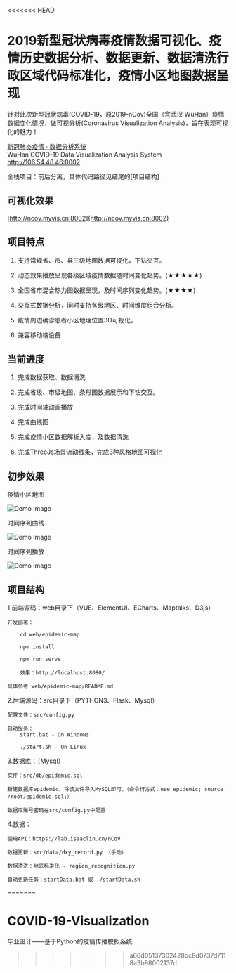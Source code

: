 <<<<<<< HEAD

# 2019新型冠状病毒疫情数据可视化、疫情历史数据分析、数据更新、数据清洗行政区域代码标准化，疫情小区地图数据呈现

针对此次新型冠状病毒(COVID-19，原2019-nCov)全国（含武汉 WuHan）疫情数据变化情况，做可视分析(Coronavirus Visualization Analysis)，旨在表现可视化的魅力！

[新冠肺炎疫情 · 数据分析系统](http://106.54.48.46:8002)  
	WuHan COVID-19 Data Visualization Analysis System		http://106.54.48.46:8002

全栈项目：前后分离，具体代码路径见结尾的[项目结构]

## 可视化效果

[http://ncov.myvis.cn:8002](http://ncov.myvis.cn:8002)


## 项目特点

1. 支持常规省、市、县三级地图数据可视化，下钻交互。

2. 动态效果播放呈现各级区域疫情数据随时间变化趋势。(★★★★★)

3. 全国省市混合热力图数据呈现，及时间序列变化趋势。(★★★★)

4. 交互式数据分析，同时支持各级地区、时间维度组合分析。

5. 疫情周边确诊患者小区地理位置3D可视化。

6. 兼容移动端设备


## 当前进度

1. 完成数据获取、数据清洗

2. 完成省级、市级地图、条形图数据展示和下钻交互。

3. 完成时间轴动画播放

4. 完成曲线图

5. 完成疫情小区数据解析入库，及数据清洗

6. 完成ThreeJs场景流动线条，完成3种风格地图可视化


## 初步效果

疫情小区地图

![Demo Image](https://github.com/simonblowsnow/2019-ncov-vis/blob/master/web/epidemic-map/image/map1.png)

时间序列曲线

![Demo Image](https://github.com/simonblowsnow/2019-ncov-vis/blob/master/web/epidemic-map/image/line2.png)

时间序列播放

![Demo Image](https://github.com/simonblowsnow/2019-ncov-vis/blob/master/web/epidemic-map/image/time.png)



## 项目结构

1.前端源码：web目录下（VUE、ElementUI、ECharts、Maptalks、D3js）

	开发部署：
		
		cd web/epidemic-map
		
		npm install
		
		npm run serve
		
		效果：http://localhost:8080/
		
	具体参考 web/epidemic-map/README.md
	
	

2.后端源码：src目录下（PYTHON3、Flask、Mysql）

	配置文件：src/config.py	
	
	启动服务：
		start.bat - On Windows
		
		./start.sh - On Linux
		

3.数据库：（Mysql）
	
	文件：src/db/epidemic.sql
	
	新建数据库epidemic，将该文件导入MySQL即可。（命令行方式：use epidemic; source /root/epidemic.sql;）
	
	数据库账号密码在src/config.py中配置
	

4.数据：
	
	使用API：https://lab.isaaclin.cn/nCoV
	
	数据更新：src/data/dxy_record.py （手动）
	
	数据清洗：地区标准化 - region_recognition.py
	
	自动更新任务：startData.bat 或 ./startData.sh
	
=======
# COVID-19-Visualization
毕业设计——基于Python的疫情传播模拟系统
>>>>>>> a66d05137302428bc8d0737d7118a3b98002137d
